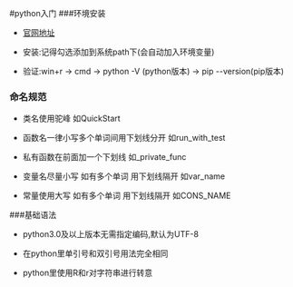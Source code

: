 #python入门
###环境安装
- [官网地址](https://www.python.org/downloads/release/python-380/)

- 安装:记得勾选添加到系统path下(会自动加入环境变量)

- 验证:win+r -> cmd -> python -V (python版本) -> pip --version(pip版本)


### 命名规范
- 类名使用驼峰 如QuickStart

- 函数名一律小写多个单词间用下划线分开 如run_with_test

- 私有函数在前面加一个下划线 如_private_func

- 变量名尽量小写 如有多个单词 用下划线隔开 如var_name

- 常量使用大写 如有多个单词 用下划线隔开 如CONS_NAME


###基础语法
- python3.0及以上版本无需指定编码,默认为UTF-8

- 在python里单引号和双引号用法完全相同

- python里使用R和r对字符串进行转意





    



 